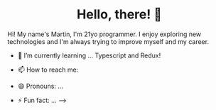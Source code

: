<div align="center">
<h1 align="center"> Hello, there! 👋 </h1>
</div>

<p> Hi! My name's Martin, I'm 21yo programmer. I enjoy exploring new technologies and I'm always trying to improve myself and my career. </p>



- 🌱 I’m currently learning ... Typescript and Redux!
- 📫 How to reach me: 
- 😄 Pronouns: ...
- ⚡ Fun fact: ...
-->

  <p align='center' >
    <img height='50%' width='auto' src='https://github-readme-stats.vercel.app/api?username=martinvidela>
  </p>

